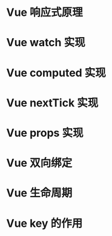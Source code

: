 # Vue 响应式原理

# Vue watch 实现

# Vue computed 实现

# Vue nextTick 实现

# Vue props 实现

# Vue 双向绑定

# Vue 生命周期

# Vue key 的作用
